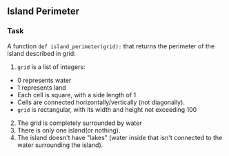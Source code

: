 ## Island Perimeter

### Task
A function `def island_perimeter(grid):` that returns the perimeter of the island described in grid:
1. `grid` is a list of integers:
- 0 represents water
- 1 represents land
- Each cell is square, with a side length of 1
- Cells are connected horizontally/vertically (not diagonally).
- `grid` is rectangular, with its width and height not exceeding 100
2. The grid is completely surrounded by water
3. There is only one island(or nothing).
4. The island doesn't have "lakes" (water inside that isn't connected to the water surrounding the island).
